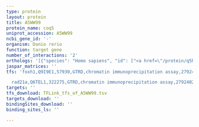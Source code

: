 ```yaml
---
type: protein
layout: protein
title: A5WW99
protein_name: coq5
uniprot_accession: A5WW99
ncbi_gene_id: '-'
organism: Danio rerio
function: target gene
number_of_interactions: '2'
orthologs: '[{"species": "Homo sapiens", "id": ["<a href=\"/protein/q5hyk3\">Q5HYK3</a>"]}, {"species": "Mus musculus", "id": ["<a href=\"/protein/q9cxi0\">Q9CXI0</a>"]}, {"species": "Rattus norvegicus", "id": ["<a href=\"/protein/q4g064\">Q4G064</a>"]}, {"species": "Drosophila melanogaster", "id": ["<a href=\"/protein/q9vyf8\">Q9VYF8</a>"]}, {"species": "Caenorhabditis elegans", "id": ["<a href=\"/protein/p34666\">P34666</a>"]}, {"species": "Saccharomyces cerevisiae", "id": ["<a href=\"/protein/p49017\">P49017</a>"]}]'
jaspar_matrices: ''
tfs: 'foxh1,Q9I9E1,57930,GTRD,chromatin immunoprecipitation assay,27924024%5Buid%5D,No

  rad21a,Q6TEL1,322275,GTRD,chromatin immunoprecipitation assay,27924024%5Buid%5D,No'
targets: ''
tfs_download: TFLink_tfs_of_A5WW99.tsv
targets_download: ''
bindingSites_download: ''
binding_sites_ls: ''

---
```

